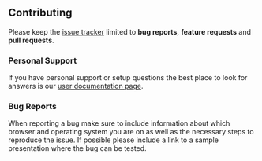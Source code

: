 ## Contributing

Please keep the [issue tracker](https://github.com/cytoscape/cytoscape-tutorials/issues) limited to **bug reports**, **feature requests** and **pull requests**.


### Personal Support
If you have personal support or setup questions the best place to look for answers is our [user documentation page](https://cytoscape.org/documentation_users.html).


### Bug Reports
When reporting a bug make sure to include information about which browser and operating system you are on as well as the necessary steps to reproduce the issue. If possible please include a link to a sample presentation where the bug can be tested.

